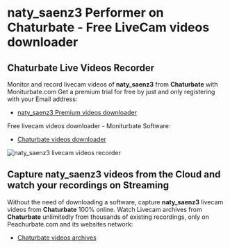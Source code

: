 # naty_saenz3 Performer on Chaturbate - Free LiveCam videos downloader

## Chaturbate Live Videos Recorder

Monitor and record livecam videos of **naty_saenz3** from **Chaturbate** with Moniturbate.com
Get a premium trial for free by just and only registering with your Email address:
* [naty_saenz3 Premium videos downloader](https://moniturbate.com/request-demo-licence-key.html)

Free livecam videos downloader - Moniturbate Software:
* [Chaturbate videos downloader](https://moniturbate.com/moniturbate-download-software.html)

![naty_saenz3 livecam videos recorder](https://peachurnet.com/templates/moniturbate-software.png)


## Capture naty_saenz3 videos from the Cloud and watch your recordings on Streaming

Without the need of downloading a software, capture **naty_saenz3** livecam videos from **Chaturbate** 100% online.
Watch Livecam archives from **Chaturbate** unlimitedly from thousands of existing recordings, only on Peachurbate.com and its websites network:
* [Chaturbate videos archives](https://peachurnet.com/)